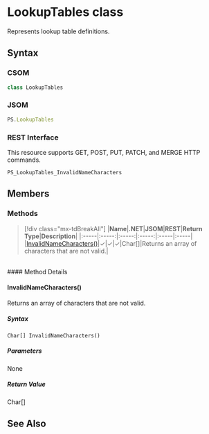 [comment]: # (Name:LookupTables)
[comment]: # (Name:Microsoft.Office.Project.Server.Library.LookupTables)
[comment]: # (Type:class)
[comment]: # (Status:Verified)

# <a name="name"></a>LookupTables class

<a name="description"></a>Represents lookup table definitions.

## <a name="syntax"></a>Syntax

### CSOM

```cs
class LookupTables 
```
### JSOM

```javascript
PS.LookupTables
```
### REST Interface

This resource supports GET, POST, PUT, PATCH, and MERGE HTTP commands.

```
PS_LookupTables_InvalidNameCharacters
```

## <a name="members"></a>Members

### <a name="methods"></a>Methods

> [!div class="mx-tdBreakAll"]
|**Name**|**.NET**|**JSOM**|**REST**|**Return Type**|**Description**|
|:-----|:-----:|:-----:|:-----:|:-----|:-----|
|[InvalidNameCharacters()](#InvalidNameCharacters__)|&#x2713;|&#x2713;|&#x2713;|Char[]|Returns an array of characters that are not valid.|

<br/>
#### Method Details

#### <a name="InvalidNameCharacters__"></a>InvalidNameCharacters()
 
Returns an array of characters that are not valid.

##### Syntax

```
Char[] InvalidNameCharacters()
```

##### Parameters

None

##### Return Value

Char[]

## <a name="seeAlso"></a>See Also

